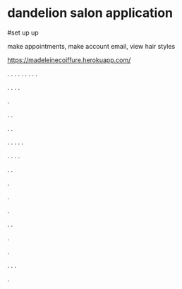 # dandelion salon application

#set up up

make appointments, make account email, view hair styles 

https://madeleinecoiffure.herokuapp.com/

.
.
.
.
.
.
.
.
.

.
.
.
.

.

.
.


.
.


.
.
.
.
.


.
.
.
.


.
.

.

.



.

.
.



.

.

.
.
.

.
